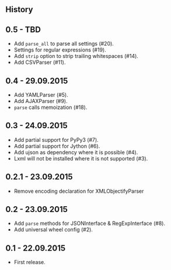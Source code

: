 History
-------

0.5 - TBD
----------------

* Add `parse_all` to parse all settings (#20).
* Settings for regular expressions (#19).
* Add `strip` option to strip trailing whitespaces (#14).
* Add CSVParser (#11).

0.4 - 29.09.2015
----------------

* Add YAMLParser (#5).
* Add AJAXParser (#9).
* `parse` calls memoization (#18).

0.3 - 24.09.2015
----------------

* Add partial support for PyPy3 (#7).
* Add partial support for Jython (#6).
* Add ujson as dependency where it is possible (#4).
* Lxml will not be installed where it is not supported (#3).

0.2.1 - 23.09.2015
----------------

* Remove encoding declaration for XMLObjectifyParser

0.2 - 23.09.2015
----------------

* Add ```parse``` methods for JSONInterface & RegExpInterface (#8).
* Add universal wheel config (#2).

0.1 - 22.09.2015
----------------

* First release.